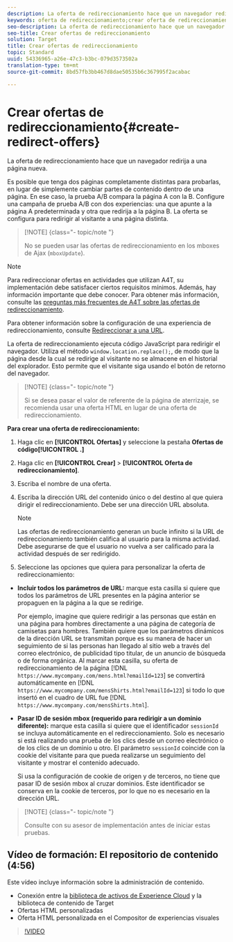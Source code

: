 ```yaml
---
description: La oferta de redireccionamiento hace que un navegador redirija a una página nueva.
keywords: oferta de redireccionamiento;crear oferta de redireccionamientoa;añadir oferta de html;Pasar los parámetros de URL en el redireccionamiento;Pasar mboxSessionId en el redireccionamiento (solo cuando el redireccionamiento va a un dominio diferente)
seo-description: La oferta de redireccionamiento hace que un navegador redirija a una página nueva.
seo-title: Crear ofertas de redireccionamiento
solution: Target
title: Crear ofertas de redireccionamiento
topic: Standard
uuid: 54336965-a26e-47c3-b3bc-079d3573502a
translation-type: tm+mt
source-git-commit: 8bd57fb3bb467d8dae50535b6c367995f2acabac

---
```



# Crear ofertas de redireccionamiento{#create-redirect-offers}

La oferta de redireccionamiento hace que un navegador redirija a una página nueva.

Es posible que tenga dos páginas completamente distintas para probarlas, en lugar de simplemente cambiar partes de contenido dentro de una página. En ese caso, la prueba A/B compara la página A con la B. Configure una campaña de prueba A/B con dos experiencias: una que apunte a la página A predeterminada y otra que redirija a la página B. La oferta se configura para redirigir al visitante a una página distinta.

>[!NOTE] {class="- topic/note "}
>
>No se pueden usar las ofertas de redireccionamiento en los mboxes de Ajax (`mboxUpdate`).

>[!NOTE]
>
>Para redireccionar ofertas en actividades que utilizan A4T, su implementación debe satisfacer ciertos requisitos mínimos. Además, hay información importante que debe conocer. Para obtener más información, consulte las [preguntas más frecuentes de A4T sobre las ofertas de redireccionamiento](../../c-integrating-target-with-mac/a4t/r-a4t-faq/a4t-faq-redirect-offers.md#concept_21BF213F10E1414A9DCD4A98AF207905).

Para obtener información sobre la configuración de una experiencia de redireccionamiento, consulte [Redireccionar a una URL](../../c-experiences/c-visual-experience-composer/redirect-offer.md#task_9578678D42784F5EB9638F8AC8C911FA).

La oferta de redireccionamiento ejecuta código JavaScript para redirigir el navegador. Utiliza el método `window.location.replace();`, de modo que la página desde la cual se redirige al visitante no se almacene en el historial del explorador. Esto permite que el visitante siga usando el botón de retorno del navegador.

>[!NOTE] {class="- topic/note "}
>
>Si se desea pasar el valor de referente de la página de aterrizaje, se recomienda usar una oferta HTML en lugar de una oferta de redireccionamiento.

**Para crear una oferta de redireccionamiento:**

1. Haga clic en **[!UICONTROL Ofertas]** y seleccione la pestaña **Ofertas de código[!UICONTROL .]**
1. Haga clic en **[!UICONTROL Crear]** &gt; **[!UICONTROL Oferta de redireccionamiento]**.
1. Escriba el nombre de una oferta.
1. Escriba la dirección URL del contenido único o del destino al que quiera dirigir el redireccionamiento. Debe ser una dirección URL absoluta.

   >[!NOTE]
   >
   >Las ofertas de redireccionamiento generan un bucle infinito si la URL de redireccionamiento también califica al usuario para la misma actividad. Debe asegurarse de que el usuario no vuelva a ser calificado para la actividad después de ser redirigido.

1. Seleccione las opciones que quiera para personalizar la oferta de redireccionamiento:

* **Incluir todos los parámetros de URL:** marque esta casilla si quiere que todos los parámetros de URL presentes en la página anterior se propaguen en la página a la que se redirige.

   Por ejemplo, imagine que quiere redirigir a las personas que están en una página para hombres directamente a una página de categoría de camisetas para hombres. También quiere que los parámetros dinámicos de la dirección URL se transmitan porque es su manera de hacer un seguimiento de si las personas han llegado al sitio web a través del correo electrónico, de publicidad tipo titular, de un anuncio de búsqueda o de forma orgánica. Al marcar esta casilla, su oferta de redireccionamiento de la página [!DNL `https://www.mycompany.com/mens.html?emailId=123`] se convertirá automáticamente en [!DNL `https://www.mycompany.com/mensShirts.html?emailId=123`] si todo lo que insertó en el cuadro de URL fue [!DNL `https://www.mycompany.com/mensShirts.html`].

* **Pasar ID de sesión mbox (requerido para redirigir a un dominio diferente):** marque esta casilla si quiere que el identificador `sessionId` se incluya automáticamente en el redireccionamiento. Solo es necesario si está realizando una prueba de los clics desde un correo electrónico o de los clics de un dominio u otro. El parámetro `sessionId` coincide con la cookie del visitante para que pueda realizarse un seguimiento del visitante y mostrar el contenido adecuado.

   Si usa la configuración de cookie de origen y de terceros, no tiene que pasar ID de sesión mbox al cruzar dominios. Este identificador se conserva en la cookie de terceros, por lo que no es necesario en la dirección URL.

>[!NOTE] {class="- topic/note "}
>
>Consulte con su asesor de implementación antes de iniciar estas pruebas.

## Vídeo de formación: El repositorio de contenido (4:56)

Este vídeo incluye información sobre la administración de contenido.

* Conexión entre la [biblioteca de activos de Experience Cloud](https://marketing.adobe.com/resources/help/en_US/mcloud/creative_cloud.html) y la biblioteca de contenido de Target
* Ofertas HTML personalizadas
* Oferta HTML personalizada en el Compositor de experiencias visuales

>[!VIDEO](https://video.tv.adobe.com/v/17387?captions=spa)
